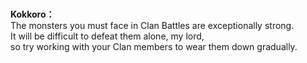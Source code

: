 # 

  
**Kokkoro：**  
The monsters you must face in Clan Battles are exceptionally strong.  
It will be difficult to defeat them alone, my lord,  
so try working with your Clan members to wear them down gradually.  
